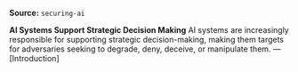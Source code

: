 **Source:** `securing-ai`

**AI Systems Support Strategic Decision Making**
AI systems are increasingly responsible for supporting strategic decision-making, making them targets for adversaries seeking to degrade, deny, deceive, or manipulate them. — [Introduction]
